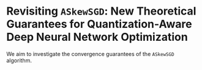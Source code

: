 # Revisiting ``ASkewSGD``: New Theoretical Guarantees for Quantization-Aware Deep Neural Network Optimization

We aim to investigate the convergence guarantees of the ``ASkewSGD`` algorithm.
